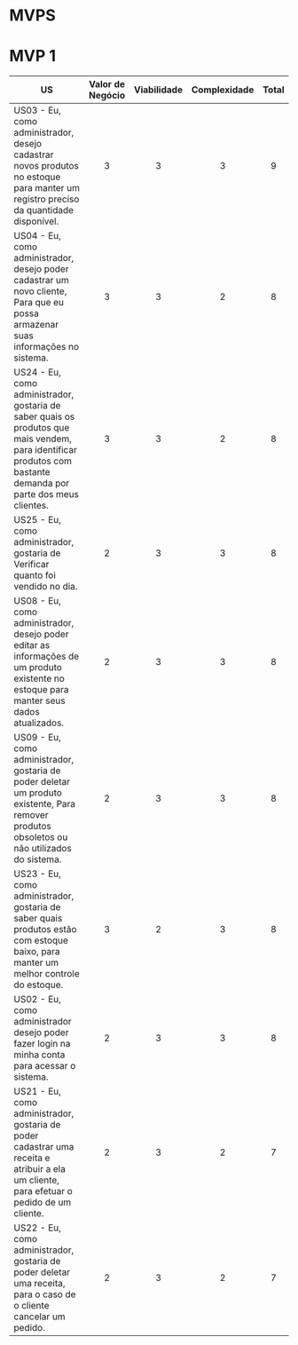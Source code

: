 # MVPS

# MVP 1
|US|Valor de Negócio| Viabilidade | Complexidade | Total |
|---|:-:|:-:|:-:|:-:|
| US03 - Eu, como administrador, desejo cadastrar novos produtos no estoque para manter um registro preciso da quantidade disponível.|3|3|3|9|
|US04 - Eu, como administrador, desejo poder cadastrar um novo cliente, Para que eu possa armazenar suas informações no sistema.|3|3|2|8|
|US24 - Eu, como administrador, gostaria de saber quais os produtos que mais vendem, para identificar produtos com bastante demanda por parte dos meus clientes.|3|3|2|8|
|US25 - Eu, como administrador, gostaria de Verificar quanto foi vendido no dia.|2|3|3|8|
|US08 - Eu, como administrador, desejo poder editar as informações de um produto existente no estoque para manter seus dados atualizados.|2|3|3|8|
|US09 - Eu, como administrador, gostaria de poder deletar um produto existente, Para remover produtos obsoletos ou não utilizados do sistema.|2|3|3|8|
|US23 - Eu, como administrador, gostaria de saber quais produtos estão com estoque baixo, para manter um melhor controle do estoque.|3|2|3|8|
|US02 - Eu, como administrador desejo poder fazer login na minha conta para acessar o sistema.|2|3|3|8|
|US21 - Eu, como administrador, gostaria de poder cadastrar uma receita e atribuir a ela um cliente, para efetuar o pedido de um cliente.|2|3|2|7|
|US22 - Eu, como administrador, gostaria de poder deletar uma receita, para o caso de o cliente cancelar um pedido.|2|3|2|7|